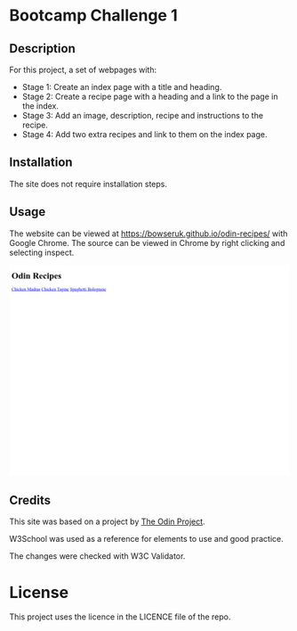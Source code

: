 # Bootcamp Challenge 1

## Description
For this project, a set of webpages with:

* Stage 1:
Create an index page with a title and heading.
* Stage 2:
Create a recipe page with a heading and a link to the page in the index.
* Stage 3:
Add an image, description, recipe and instructions to the recipe.
* Stage 4:
Add two extra recipes and link to them on the index page.

## Installation
The site does not require installation steps.

## Usage
The website can be viewed at https://bowseruk.github.io/odin-recipes/ with Google Chrome. The source can be viewed in Chrome by right clicking and selecting inspect.

![Screenshot of the webpage](/assests/images/Screenshot.png)

## Credits
This site was based on a project by [The Odin Project](https://www.theodinproject.com/).

W3School was used as a reference for elements to use and good practice.

The changes were checked with W3C Validator.

# License
This project uses the licence in the LICENCE file of the repo.